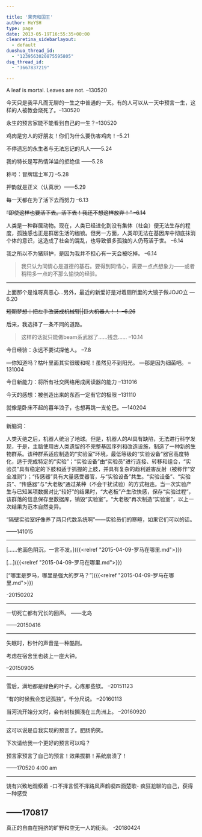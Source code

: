 ```yaml
---

title: '果壳和国王'
author: HeYSH
type: page
date: 2013-05-19T16:55:35+00:00
cleanretina_sidebarlayout:
  - default
duoshuo_thread_id:
  - "1239563020875595805"
dsq_thread_id:
  - "3667837219"

---
```

A leaf is mortal. Leaves are not. –130520

今天只是我平凡而无聊的一生之中普通的一天。有的人可以从一天中预言一生，这样的人被教会烧死了。–130520

永生的预言家能不能看到自己的一生？–130520

鸡肉是穷人的好朋友！你们为什么要伤害鸡肉！–5.21

不停遗忘的永生者与无法忘记的凡人——5.24

我的特长是写热情洋溢的拒绝信 ——5.28

称号：冒牌瑞士军刀 –5.28

押韵就是正义（认真状）——5.29

每一天都在为了活下去而努力 –6.13

~~“即使这样也要活下去。活下去！我还不想这样放弃！” –6.14~~

人类是一种群居动物。现在，人类已经进化到没有集体（社会）便无法生存的程度，孤独感也正是群居生活的枷锁。但另一方面，人类却无法在基因库中彻底抹消个体的意识，这造成了社会的混乱，也导致很多孤独的人仍苟活于世。 –6.14

我之所以不为猪辩护，是因为我并不担心有一天会被吃掉。 –6.14

> 我只认为同情心是道德的基石。要得到同情心，需要一点点想象力——或者稍稍多一点的不那么愉快的经验。

------------------------------------------------------------------------

上面那个是谁呀真恶心…另外，最近的新爱好是对着厕所里的大镜子做JOJO立 —6.20

~~短期梦想：把左手改装成机械臂||巨大机器人！！ –6.26~~

后来，我选择了一条不同的道路。

> 这样的话就只能做beam系武器了……残念…… –10.14

今日经验：永远不要试探他人。 –7.8

—你知道吗？枯叶里面其实很暖和呢！虽然见不到阳光。 —那是因为细菌吧。
–131004

今日新能力：将所有社交网络用成阅读器的能力 –131016

今天的感想：被创造出来的东西一定有它的极限 –131110

就像是卧床不起的暮年浪子，也想再跳一支伦巴。—140204

----------------------------------------------------------------------
新脑洞：

人类灭绝之后，机器人统治了地球。但是，机器人的AI具有缺陷，无法进行科学发现，于是，主脑使用古人类遗留的不完整基因序列和改造设施，制造了一种新的生物群系。该种群系适应制造的“实验室”环境，最低等级的“实验设备”器官高度特化，适于完成特定的“实验”；“实验设备”由“实验员”进行连接、转移和组合，“实验员”具有稳定的下肢和适于抓握的上肢，并具有复杂的趋利避害反射（被称作“安全准则”）；“传感器”具有大量感受器官，与“实验设备”共生。“实验设备”、“实验员”、“传感器”与“大老板”通过某种（不会干扰试验）的方式相连。当一次实验产生与已知某项数据对比“较好”的结果时，“大老板”产生欣快感，保存“实验过程”，该群落的信息保存至数据库，销毁“实验室”。“大老板”再次制造“实验室”，以上一次结果为范本自然变异。

“隔壁实验室好像养了两只代数系统啊”——实验员们的寒暄，如果它们可以的话。

——141015

------------------------------------------------------------------------

[……他面色阴沉，一言不发。]({{<relref "2015-04-09-罗马在哪里.md">}})

[…]({{<relref "2015-04-09-罗马在哪里.md">}})

[“哪里是罗马，哪里是强大的罗马？”]({{<relref "2015-04-09-罗马在哪里.md">}})

-20150202

------------------------------------------------------------------------

一切死亡都有冗长的回声。 ——北岛

——20150416

------------------------------------------------------------------------

失眠时，秒针的声音是一种酷刑。

考虑在宿舍里也装上一座大钟。

–20150905

------------------------------------------------------------------------

雪后，满地都是绿色的叶子。心疼那些镁。 –20151123

“有的时候我会忘记孤独”，千分尺说。 –20160113

当河流开始分叉时，会有树枝搁浅在三角洲上。 –20160920

------------------------------------------------------------------------
这可以说是自我实现的预言了。肥肠豹笑。

下次请给我一个更好的预言可以吗？

预言家预言了自己的预言！效果拔群！系统崩溃了！

——170520 4:00 am

-----------------------------------------------------------------------
饶有兴致地观察着 -口不择言慌不择路风声鹤唳四面楚歌- 疯狂尬聊的自己，获得一种感受

——170817
-----------------------------------------------------------------------
真正的自由在拥挤的旷野和空无一人的街头。 -20180424


 
